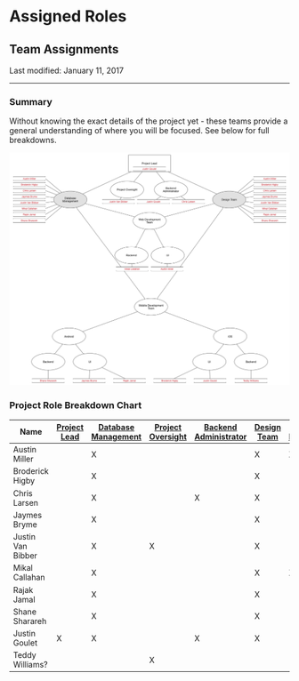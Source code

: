 # Assigned Roles

## Team Assignments

Last modified: January 11, 2017

--------------------------------------------------------------------------------

### Summary

Without knowing the exact details of the project yet - these teams provide a general understanding of where you will be focused. See below for full breakdowns.

![Team Breakdown - Detail](img/TeamBreakdown_detail.png?raw=true)

### Project Role Breakdown Chart

Name              | [Project Lead](..Roles.md#product-lead) | [Database Management](..Roles.md#database-management) | [Project Oversight](..Roles.md#project-oversight) | [Backend Administrator](..Roles.md#backend-administrators) | [Design Team](..Roles.md#design-team) | [Web Development](..Roles.md#web-development-team) | [Mobile Development](..Roles.md#mobile-development-team)
----------------- | --------------------------------------- | ----------------------------------------------------- | ------------------------------------------------- | ---------------------------------------------------------- | ------------------------------------- | -------------------------------------------------- | --------------------------------------------------------
Austin Miller     |                                         | X                                                     |                                                   |                                                            | X                                     | X                                                  |
Broderick Higby   |                                         | X                                                     |                                                   |                                                            | X                                     |                                                    | X
Chris Larsen      |                                         | X                                                     |                                                   | X                                                          | X                                     |                                                    |
Jaymes Bryme      |                                         | X                                                     |                                                   |                                                            | X                                     |                                                    | X
Justin Van Bibber |                                         | X                                                     | X                                                 |                                                            | X                                     |                                                    |
Mikal Callahan    |                                         | X                                                     |                                                   |                                                            | X                                     | X                                                  |
Rajak Jamal       |                                         | X                                                     |                                                   |                                                            | X                                     |                                                    | X
Shane Sharareh    |                                         | X                                                     |                                                   |                                                            | X                                     |                                                    | X
Justin Goulet     | X                                       | X                                                     |                                                   | X                                                          | X                                     |                                                    | X
Teddy Williams?   |                                         |                                                       | X                                                 |                                                            |                                       |                                                    | X

[//]: # "Links for Descriptions of roles"
